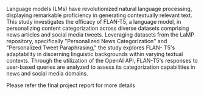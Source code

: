 Language models (LMs) have revolutionized natural language processing, displaying remarkable proficiency in generating contextually relevant text. This study investigates the efficacy of FLAN-T5, a language model, in personalizing content categorization across diverse datasets comprising news articles and social media tweets. Leveraging datasets from the LaMP repository, specifically "Personalized News Categorization" and "Personalized Tweet Paraphrasing," the study explores FLAN- T5's adaptability in discerning linguistic backgrounds within varying textual contexts. Through the utilization of the OpenAI API, FLAN-T5's responses to user-based queries are analyzed to assess its categorization capabilities in news and social media domains.


Please refer the final project report for more details
